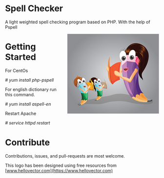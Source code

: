 # Spell Checker
A light weighted spell checking program based on PHP. With the help of Pspell

<img align="right" style="padding:0 0 1em 1em" src="spell.jpg" alt="Spell Checker Logo" />

# Getting Started
For CentOs

*# yum install php-pspell*

For english dictionary run this command.

*# yum install aspell-en*

Restart Apache

*# service httpd restart*


# Contribute
Contributions, issues, and pull-requests are most welcome.

This logo has been designed using free resources from [www.hellovector.com](https://www.hellovector.com)
